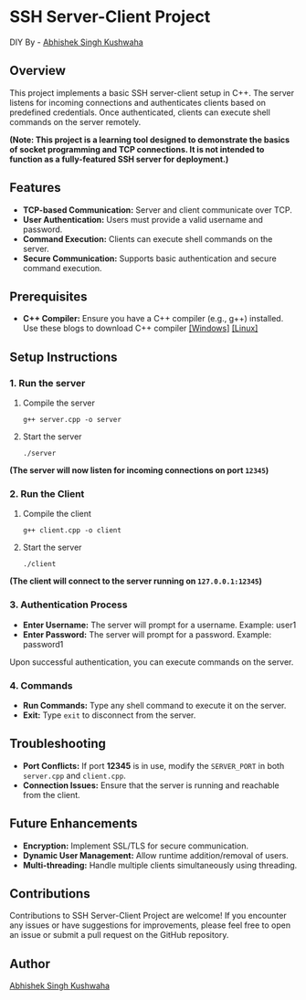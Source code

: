 # SSH Server-Client Project

DIY By - [Abhishek Singh Kushwaha](https://github.com/ASK-03)

## Overview

This project implements a basic SSH server-client setup in C++. The server listens for incoming connections and authenticates clients based on predefined credentials. Once authenticated, clients can execute shell commands on the server remotely.

**(Note: This project is a learning tool designed to demonstrate the basics of socket programming and TCP connections. It is not intended to function as a fully-featured SSH server for deployment.)**

## Features

- **TCP-based Communication:** Server and client communicate over TCP.
- **User Authentication:** Users must provide a valid username and password.
- **Command Execution:** Clients can execute shell commands on the server.
- **Secure Communication:** Supports basic authentication and secure command execution.

## Prerequisites

- **C++ Compiler:** Ensure you have a C++ compiler (e.g., g++) installed. Use these blogs to download C++ compiler [[Windows]](https://www.freecodecamp.org/news/how-to-install-c-and-cpp-compiler-on-windows/) [[Linux]](https://data-flair.training/blogs/install-cpp/)

## Setup Instructions

### 1. Run the server

1.  Compile the server

    ```
    g++ server.cpp -o server
    ```

2.  Start the server

    ```
    ./server
    ```

**(The server will now listen for incoming connections on port `12345`)**

### 2. Run the Client

1.  Compile the client

    ```
    g++ client.cpp -o client
    ```

2.  Start the server

    ```
    ./client
    ```

**(The client will connect to the server running on `127.0.0.1:12345`)**

### 3. Authentication Process

- **Enter Username:** The server will prompt for a username. Example: user1
- **Enter Password:** The server will prompt for a password. Example: password1

Upon successful authentication, you can execute commands on the server.

### 4. Commands

- **Run Commands:** Type any shell command to execute it on the server.
- **Exit:** Type `exit` to disconnect from the server.

## Troubleshooting

- **Port Conflicts:** If port **12345** is in use, modify the `SERVER_PORT` in both `server.cpp` and `client.cpp`.
- **Connection Issues:** Ensure that the server is running and reachable from the client.

## Future Enhancements

- **Encryption:** Implement SSL/TLS for secure communication.
- **Dynamic User Management:** Allow runtime addition/removal of users.
- **Multi-threading:** Handle multiple clients simultaneously using threading.

## Contributions

Contributions to SSH Server-Client Project are welcome! If you encounter any issues or have suggestions for improvements, please feel free to open an issue or submit a pull request on the GitHub repository.

## Author

[Abhishek Singh Kushwaha](https://ask-03-portfolio.vercel.app/)
